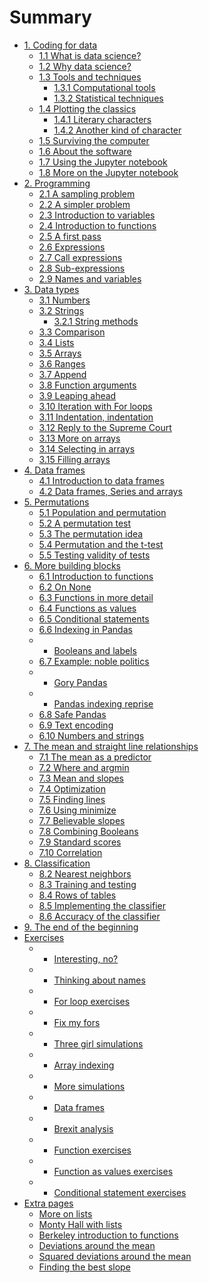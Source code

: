# Summary

* [1. Coding for data](notebooks/01/intro.md)
  * [1.1 What is data science?](notebooks/01/what-is-data-science.md)
  * [1.2 Why data science?](notebooks/01/why-data-science.md)
  * [1.3 Tools and techniques](notebooks/01/tools_techniques.md)
    * [1.3.1 Computational tools](notebooks/01/computational-tools.md)
    * [1.3.2 Statistical techniques](notebooks/01/statistical-techniques.md)
  * [1.4 Plotting the classics](notebooks/01/Plotting_the_Classics.ipynb)
    * [1.4.1 Literary characters](notebooks/01/Literary_Characters.ipynb)
    * [1.4.2 Another kind of character](notebooks/01/Another_Kind_Of_Character.ipynb)
  * [1.5 Surviving the computer](notebooks/01/surviving_computers.md)
  * [1.6 About the software](notebooks/01/the_software.md)
  * [1.7 Using the Jupyter notebook](notebooks/01/using_jupyter.ipynb)
  * [1.8 More on the Jupyter notebook](notebooks/01/more_on_jupyter.ipynb)
* [2. Programming](notebooks/02/to_code.md)
  * [2.1 A sampling problem](notebooks/02/sampling_problem.md)
  * [2.2 A simpler problem](notebooks/02/three_girls.ipynb)
  * [2.3 Introduction to variables](notebooks/02/variables_intro.ipynb)
  * [2.4 Introduction to functions](notebooks/02/functions.ipynb)
  * [2.5 A first pass](notebooks/02/first_pass_three_girls.ipynb)
  * [2.6 Expressions](notebooks/02/Expressions.ipynb)
  * [2.7 Call expressions](notebooks/02/Calls.ipynb)
  * [2.8 Sub-expressions](notebooks/02/sub_expressions.ipynb)
  * [2.9 Names and variables](notebooks/02/Names.ipynb)
* [3. Data types](notebooks/03/data_types.ipynb)
  * [3.1 Numbers](notebooks/03/Numbers.ipynb)
  * [3.2 Strings](notebooks/03/Strings.ipynb)
    * [3.2.1 String methods](notebooks/03/String_Methods.ipynb)
  * [3.3 Comparison](notebooks/03/Comparison.ipynb)
  * [3.4 Lists](notebooks/03/lists.ipynb)
  * [3.5 Arrays](notebooks/03/Arrays.ipynb)
  * [3.6 Ranges](notebooks/03/Ranges.ipynb)
  * [3.7 Append](notebooks/03/numpy_append.ipynb)
  * [3.8 Function arguments](notebooks/03/function_arguments.ipynb)
  * [3.9 Leaping ahead](notebooks/03/leaping_ahead.ipynb)
  * [3.10 Iteration with For loops](notebooks/03/iteration.ipynb)
  * [3.11 Indentation, indentation](notebooks/03/indentation.ipynb)
  * [3.12 Reply to the Supreme Court](notebooks/03/reply_supreme.ipynb)
  * [3.13 More on arrays](notebooks/03/More_on_Arrays.ipynb)
  * [3.14 Selecting in arrays](notebooks/03/array_indexing.ipynb)
  * [3.15 Filling arrays](notebooks/03/filling_arrays.ipynb)
* [4. Data frames](notebooks/04/data_frames.md)
  * [4.1 Introduction to data frames](notebooks/04/data_frame_intro.ipynb)
  * [4.2 Data frames, Series and arrays](notebooks/04/df_series_arrays.ipynb)
* [5. Permutations](notebooks/05/permutation.md)
  * [5.1 Population and permutation](notebooks/05/population_permutation.ipynb)
  * [5.2 A permutation test](notebooks/05/brexit_ages.ipynb)
  * [5.3 The permutation idea](notebooks/05/permutation_idea.ipynb)
  * [5.4 Permutation and the t-test](notebooks/05/permutation_and_t_test.ipynb)
  * [5.5 Testing validity of tests](notebooks/05/testing_t.ipynb)
* [6. More building blocks](notebooks/07/more_building_blocks.md)
  * [6.1 Introduction to functions](notebooks/07/introducing_functions.ipynb)
  * [6.2 On None](notebooks/07/none.ipynb)
  * [6.3 Functions in more detail](notebooks/07/functions.ipynb)
  * [6.4 Functions as values](notebooks/07/functions_as_values.ipynb)
  * [6.5 Conditional statements](notebooks/07/conditional_statements.ipynb)
  * [6.6 Indexing in Pandas](notebooks/07/pandas_indexing.ipynb)
  * - [Booleans and labels](notebooks/07/booleans_and_labels.ipynb)
  * [6.7 Example: noble politics](notebooks/07/noble_politics.ipynb)
  * - [Gory Pandas](notebooks/07/gory_pandas.ipynb)
  * - [Pandas indexing reprise](notebooks/07/pandas_indexing_reprise.ipynb)
  * [6.8 Safe Pandas](notebooks/07/safe_pandas.ipynb)
  * [6.9 Text encoding](notebooks/07/text_encoding.ipynb)
  * [6.10 Numbers and strings](notebooks/07/numbers_and_strings.ipynb)
* [7. The mean and straight line relationships](notebooks/08/mean.md)
  * [7.1 The mean as a predictor](notebooks/08/mean_meaning.ipynb)
  * [7.2 Where and argmin](notebooks/08/where_and_argmin.ipynb)
  * [7.3 Mean and slopes](notebooks/08/mean_and_slopes.ipynb)
  * [7.4 Optimization](notebooks/08/optimization.ipynb)
  * [7.5 Finding lines](notebooks/08/finding_lines.ipynb)
  * [7.6 Using minimize](notebooks/08/using_minimize.ipynb)
  * [7.7 Believable slopes](notebooks/08/inference_on_slopes.ipynb)
  * [7.8 Combining Booleans](notebooks/08/combining_boolean_arrays.ipynb)
  * [7.9 Standard scores](notebooks/08/standard_scores.ipynb)
  * [7.10 Correlation](notebooks/08/Correlation.ipynb)
* [8. Classification](notebooks/09/classification.md)
  * [8.2 Nearest neighbors](notebooks/09/Nearest_Neighbors.ipynb)
  * [8.3 Training and testing](notebooks/09/Training_and_Testing.ipynb)
  * [8.4 Rows of tables](notebooks/09/Rows_of_Tables.ipynb)
  * [8.5 Implementing the classifier](notebooks/09/Implementing_the_Classifier.ipynb)
  * [8.6 Accuracy of the classifier](notebooks/09/Accuracy_of_the_Classifier.ipynb)
* [9. The end of the beginning](notebooks/10/end_of_beginning.md)
* [Exercises](notebooks/exercises/exercises.md)
  * - [Interesting, no?](notebooks/exercises/interesting.ipynb)
  * - [Thinking about names](exercises/names.md)
  * - [For loop exercises](notebooks/exercises/for_loops.ipynb)
  * - [Fix my fors](notebooks/exercises/fix_my_fors.ipynb)
  * - [Three girl simulations](notebooks/exercises/three_girl_simulations.ipynb)
  * - [Array indexing](notebooks/exercises/array_indexing.ipynb)
  * - [More simulations](notebooks/exercises/simulation.ipynb)
  * - [Data frames](notebooks/exercises/df_exercises.ipynb)
  * - [Brexit analysis](notebooks/exercises/brexit_analysis.ipynb)
  * - [Function exercises](notebooks/exercises/function_exercises.ipynb)
  * - [Function as values exercises](notebooks/exercises/functions_values_exercises.ipynb)
  * - [Conditional statement exercises](notebooks/exercises/conditional_statements_exercises.ipynb)
* [Extra pages](notebooks/extra/extra.md)
  * [More on lists](notebooks/extra/more_on_lists.ipynb)
  * [Monty Hall with lists](notebooks/extra/monty_hall_lists.ipynb)
  * [Berkeley introduction to functions](notebooks/extra/data8_functions.ipynb)
  * [Deviations around the mean](notebooks/extra/mean_deviations.md)
  * [Squared deviations around the mean](notebooks/extra/mean_sq_deviations.md)
  * [Finding the best slope](notebooks/extra/slope_deviations.md)
